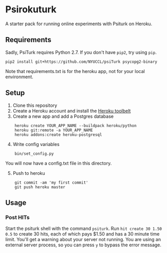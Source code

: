 # Psirokuturk

A starter pack for running online experiments with Psiturk on Heroku.

## Requirements

Sadly, PsiTurk requires Python 2.7. If you don't have `pip2`, try using `pip`.

    pip2 install git+https://github.com/NYUCCL/psiTurk psycopg2-binary

Note that requirements.txt is for the heroku app, not for your local environment.

## Setup

1. Clone this repository
2. Create a Heroku account and install the [Heroku toolbelt](https://toolbelt.heroku.com/)
3. Create a new app and add a Postgres database
```
    heroku create YOUR_APP_NAME --buildpack heroku/python
    heroku git:remote -a YOUR_APP_NAME
    heroku addons:create heroku-postgresql
```
4. Write config variables
```
    bin/set_config.py
```
You will now have a config.txt file in this directory. 

5. Push to heroku
```
    git commit -am 'my first commit'
    git push heroku master
```

## Usage

### Post HITs

Start the psiturk shell with the command `psiturk`. Run `hit create 30 1.50 0.5` to create 30 hits, each of which pays $1.50 and has a 30 minute time limit. You'll get a warning about your server not running. You are using an external server process, so you can press `y` to bypass the error message.
